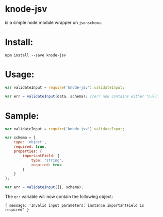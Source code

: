 knode-jsv
=========

is a simple node module wrapper on `jsonschema`.

# Install:

```
npm install --save knode-jsv
```

# Usage:

```javascript
var validateInput = require('knode-jsv').validateInput;

var err = validateInput(data, schema); //err now contains either "null" or an object with error message
```

# Sample:

```javascript
var validateInput = require('knode-jsv').validateInput;

var schema = {
	type: 'object',
	required: true,
	properties: {
		importantField: {
			type: 'string',
			required: true
		}
	}
};

var err = validateInput({}, schema);

```

The `err` variable will now contain the following object:

```
{ message: 'Invalid input parameters: instance.importantField is required' }
```
